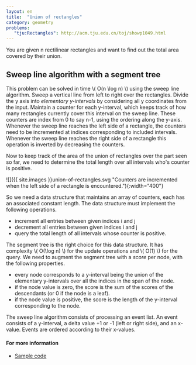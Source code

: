 ```yaml
---
layout: en
title:  "Union of rectangles"
category: geometry
problems:
   "tju:Rectangles": http://acm.tju.edu.cn/toj/showp1049.html
---
```


You are given n rectilinear rectangles and want to find out the total area covered by their union.

## Sweep line algorithm with a segment tree

This problem can be solved in time \\( O(n \log n) \\) using the sweep line algorithm.
Sweep a vertical line from left to right over the rectangles. Divide the y axis into *elementary y-intervals* by considering all y coordinates from the input.  Maintain a counter for each y-interval, which keeps track of how many rectangles currently cover this interval on the sweep line.
These counters are index from 0 to say n-1, using the ordering along the y-axis.  Whenever the sweep line reaches the left side of a rectangle, the counters need to be incremented at indices corresponding to included intervals.  Whenever the sweep line reaches the right side of a rectangle this operation is inverted by decreasing the counters.

Now to keep track of the area of the union of rectangles over the part seen so far, we need to determine the total length over all intervals who's counter is positive.


![]({{ site.images }}union-of-rectangles.svg "Counters are incremented when the left side of a rectangle is encountered."){:width="400"}

So we need a data structure that maintains an array of counters, each has an associated constant length.
The data structure must implement the following operations.

* increment all entries between given indices i and j
* decrement all entries between given indices i and j
* query the total length of all intervals whose counter is positive.

The segment tree is the right choice for this data structure. It has complexity \\( O(\log n) \\) for the update operations and \\( O(1) \\) for the query.  We need to augment the segment tree with a *score* per node, with the following properties.

* every node corresponds to a y-interval being the union of the elementary y-intervals over all the indices in the span of the node.
* if the node value is zero, the score is the sum of the scores of the descendants (or 0 if the node is a leaf).
* if the node value is positive, the score is the length of the y-interval corresponding to the node.

The sweep line algorithm consists of processing an event list. An event consists of a y-interval, a delta value +1 or -1 (left or right side), and an x-value. Events are ordered according to their x-values.

#### For more information

* [Sample code](http://pythonhosted.org/tryalgo/_modules/tryalgo/union_rectangles.html#union_rectangles)
